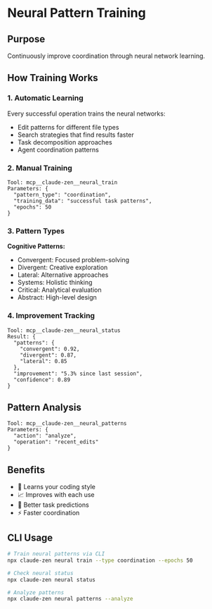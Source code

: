 # Neural Pattern Training

## Purpose
Continuously improve coordination through neural network learning.

## How Training Works

### 1. Automatic Learning
Every successful operation trains the neural networks:
- Edit patterns for different file types
- Search strategies that find results faster
- Task decomposition approaches
- Agent coordination patterns

### 2. Manual Training
```
Tool: mcp__claude-zen__neural_train
Parameters: {
  "pattern_type": "coordination",
  "training_data": "successful task patterns",
  "epochs": 50
}
```

### 3. Pattern Types

**Cognitive Patterns:**
- Convergent: Focused problem-solving
- Divergent: Creative exploration
- Lateral: Alternative approaches
- Systems: Holistic thinking
- Critical: Analytical evaluation
- Abstract: High-level design

### 4. Improvement Tracking
```
Tool: mcp__claude-zen__neural_status
Result: {
  "patterns": {
    "convergent": 0.92,
    "divergent": 0.87,
    "lateral": 0.85
  },
  "improvement": "5.3% since last session",
  "confidence": 0.89
}
```

## Pattern Analysis
```
Tool: mcp__claude-zen__neural_patterns
Parameters: {
  "action": "analyze",
  "operation": "recent_edits"
}
```

## Benefits
- 🧠 Learns your coding style
- 📈 Improves with each use
- 🎯 Better task predictions
- ⚡ Faster coordination

## CLI Usage
```bash
# Train neural patterns via CLI
npx claude-zen neural train --type coordination --epochs 50

# Check neural status
npx claude-zen neural status

# Analyze patterns
npx claude-zen neural patterns --analyze
```
